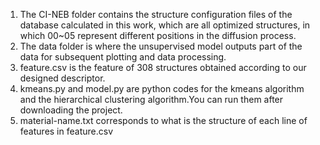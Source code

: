 1. The CI-NEB folder contains the structure configuration files of the database calculated in this work, which are all optimized structures, in which 00~05 represent different positions in the diffusion process.
2. The data folder is where the unsupervised model outputs part of the data for subsequent plotting and data processing.
3. feature.csv is the feature of 308 structures obtained according to our designed descriptor.
4. kmeans.py and model.py are python codes for the kmeans algorithm and the hierarchical clustering algorithm.You can run them after downloading the project.
5. material-name.txt corresponds to what is the structure of each line of features in feature.csv
